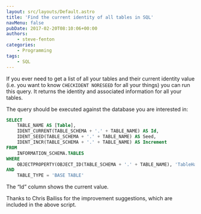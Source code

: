 ```yaml
---
layout: src/layouts/Default.astro
title: 'Find the current identity of all tables in SQL'
navMenu: false
pubDate: 2017-02-20T08:10:06+00:00
authors:
    - steve-fenton
categories:
    - Programming
tags:
    - SQL
---
```


If you ever need to get a list of all your tables and their current identity value (i.e. you want to know `CHECKIDENT NORESEED` for all your things) you can run this query. It returns the identity and associated information for all your tables.

The query should be executed against the database you are interested in:

```sql
SELECT
    TABLE_NAME AS [Table],
    IDENT_CURRENT(TABLE_SCHEMA + '.' + TABLE_NAME) AS Id,
    IDENT_SEED(TABLE_SCHEMA + '.' + TABLE_NAME) AS Seed,
    IDENT_INCR(TABLE_SCHEMA + '.' + TABLE_NAME) AS Increment
FROM
    INFORMATION_SCHEMA.TABLES
WHERE
    OBJECTPROPERTY(OBJECT_ID(TABLE_SCHEMA + '.' + TABLE_NAME), 'TableHasIdentity') = 1
AND
    TABLE_TYPE = 'BASE TABLE'
```

The “Id” column shows the current value.

Thanks to Chris Bailiss for the improvement suggestions, which are included in the above script.